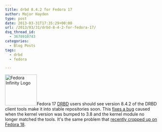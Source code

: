 ```yaml
---
title: drbd 8.4.2 for Fedora 17
author: Major Hayden
type: post
date: 2013-03-31T17:35:29+00:00
url: /2013/03/31/drbd-8-4-2-for-fedora-17/
dsq_thread_id:
  - 3678910743
categories:
  - Blog Posts
tags:
  - drbd
  - fedora

---
```

[<img src="http://rackerhacker.com/wp-content/uploads/2012/01/fedorainfinity.png" alt="Fedora Infinity Logo" width="105" height="102" class="alignleft size-full wp-image-2712" />][1]Fedora 17 [DRBD][2] users should see version 8.4.2 of the DRBD client tools make it into stable repositories soon. This [fixes a bug][3] caused when the kernel version was bumped to 3.8 and the kernel module no longer matched the tools. It's the same problem that [recently cropped up on Fedora 18][4].

<br clear="all" />

 [1]: http://rackerhacker.com/wp-content/uploads/2012/01/fedorainfinity.png
 [2]: http://en.wikipedia.org/wiki/DRBD
 [3]: https://bugzilla.redhat.com/show_bug.cgi?id=924821
 [4]: /2013/03/15/drbd-8-4-2-for-fedora-18/
